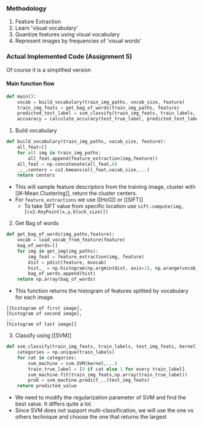 ### Methodology
1. Feature Extraction
2. Learn 'visual vocabulary'
3. Quantize features using visual vocabulary
4. Represent images by frequencies of 'visual words'

### Actual Implemented Code (Assignment 5)

Of course it is a simplified version
#### Main function flow

```py
def main():
	vocab = build_vocabulary(train_img_paths, vocab_size, feature)
	train_img_feats = get_bag_of_words(train_img_paths, feature)
	predicted_test_label = svm_classify(train_img_feats, train_labels, test_img_feats, kernel)
	accuaracy = calculate_accuracy(test_true_label, predicted_test_label)
```

1. Build vocabulary
```py
def build_vocabulary(train_img_paths, vocab_size, feature):
	all_feat=[]
	for all img in train_img_paths:
		all_feat.append(feature_extraction(img,feature))
	all_feat = np.concatenate(all_feat,0)
	_,_,centers = cv2.kmeans(all_feat,vocab_size,...)
	return centers
```

- This will sample feature descriptors from the training image, cluster with [[K-Mean Clustering]], return the cluster centers.
- For ```feature_extractions``` we use [[HoG]] or [[SIFT]]
	- To take SIFT value from specific location use
	  ```sift.compute(img,[cv2.KeyPoint(x,y,block_size)])```

2. Get Bag of words
```py
def get_bag_of_words(img_paths,feature):
	vocab = load_vocab_from_feature(feature)
	bag_of_words=[]
	for img in get_img(img_paths):
		img_feat = feature_extraction(img, feature)
		dist = pdist(feature, mvocab)
		hist,_ = np.histogram(np.argmin(dist, axis=1), np.arange(vocab_size+1), density=True)
		bag_of_words.append(hist)
	return np.array(bag_of_words)
```

- This function returns the histogram of features splitted by vocabulary for each image.
```
[[histogram of first image],
[histogram of second image],
...
[histogram of last image]]  
```

3. Classify using [[SVM]]
```py
def svm_classify(train_img_feats, train_labels, test_img_feats, kernel):
	categories = np.unique(train_labels)
	for cat in categories:
		svm_machine = svm.SVM(kernel,...)
		train_true_label = [0 if cat else 1 for every train_label]
		svm_machine.fit(train_img_feats,np.array(train_true_label))
		prob = svm_machine.predict_..(test_img_feats)
	return predicted_value
```

- We need to modify the regularization parameter of SVM and find the best value. It differs quite a lot.
- Since SVM does not support multi-classification, we will use the one vs others technique and choose the one that returns the largest